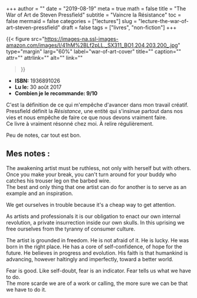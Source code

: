 +++
author = ""
date = "2019-08-19"
meta = true
math = false
title = "The War of Art de Steven Pressfield"
subtitle = "Vaincre la Résistance"
toc = false
mermaid = false
categories = ["lectures"]
slug = "lecture-the-war-of-art-steven-pressfield"
draft = false
tags = ["livres", "non-fiction"]
+++

{{< figure
  src="https://images-na.ssl-images-amazon.com/images/I/41hM%2BLf2pLL._SX311_BO1,204,203,200_.jpg"
  type="margin"
  larg="60%"
  label="war-of-art-cover"
  title=""
  caption=""
  attr=""
  attrlink=""
  alt=""
  link=""
 >}}

* __ISBN:__ 1936891026  
* __Lu le:__ 30 août 2017
* __Combien je le recommande: 9/10__  


  
C'est la définition de ce qui m'empêche d'avancer dans mon travail créatif. Pressfield définit la _Résistance_, une entité qui s'insinue partout dans nos vies et nous empêche de faire ce que nous devons vraiment faire.  
Ce livre à vraiment résonné chez moi. À relire régulièrement.  
 
Peu de notes, car tout est bon.  


## Mes notes :

The awakening artist must be ruthless, not only with herself but with others. Once you make your break, you can't turn around for your buddy who catches his trouser leg on the barbed wire.  
The best and only thing that one artist can do for another is to serve as an example and an inspiration.  

We get ourselves in trouble because it's a cheap way to get attention.  

As artists and professionals it is our obligation to enact our own internal revolution, a private insurrection inside our own skulls. In this uprising we free ourselves from the tyranny of consumer culture.  

The artist is grounded in freedom. He is not afraid of it. He is lucky. He was born in the right place. He has a core of self-confidence, of hope for the future. He believes in progress and evolution. His faith is that humankind is advancing, however haltingly and imperfectly, toward a better world.  

Fear is good. Like self-doubt, fear is an indicator. Fear tells us what we have to do.  
The more scarde we are of a work or calling, the more sure we can be that we have to do it.  

